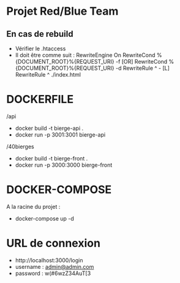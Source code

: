 # Projet Red/Blue Team

## En cas de rebuild
- Vérifier le .htaccess
- Il doit être comme suit :
    RewriteEngine On
    RewriteCond %{DOCUMENT_ROOT}%{REQUEST_URI} -f [OR]
    RewriteCond %{DOCUMENT_ROOT}%{REQUEST_URI} -d
    RewriteRule ^ - [L]
    RewriteRule ^ ./index.html

# DOCKERFILE

/api

- docker build -t bierge-api .
- docker run -p 3001:3001 bierge-api

/40bierges

- docker build -t bierge-front .
- docker run -p 3000:3000 bierge-front

# DOCKER-COMPOSE

A la racine du projet :

- docker-compose up -d

# URL de connexion

- http://localhost:3000/login
- username : admin@admin.com
- password : w(#6wzZ34AuT[3